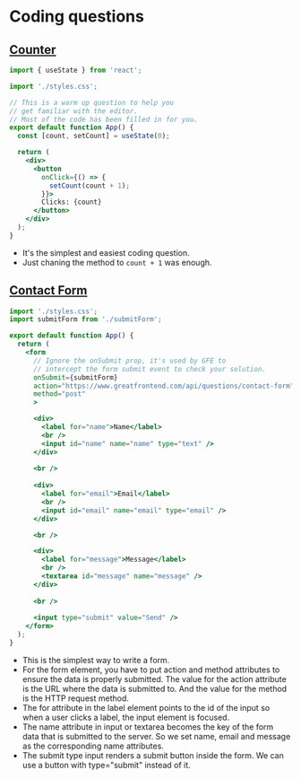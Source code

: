 # Coding questions

## [Counter](https://www.greatfrontend.com/questions/user-interface/counter)

```jsx
import { useState } from 'react';

import './styles.css';

// This is a warm up question to help you
// get familiar with the editor.
// Most of the code has been filled in for you.
export default function App() {
  const [count, setCount] = useState(0);

  return (
    <div>
      <button
        onClick={() => {
          setCount(count + 1);
        }}>
        Clicks: {count}
      </button>
    </div>
  );
}

```

- It's the simplest and easiest coding question.
- Just chaning the method to `count + 1` was enough.

## [Contact Form](https://www.greatfrontend.com/questions/user-interface/contact-form)

```jsx
import './styles.css';
import submitForm from './submitForm';

export default function App() {
  return (
    <form
      // Ignore the onSubmit prop, it's used by GFE to
      // intercept the form submit event to check your solution.
      onSubmit={submitForm}
      action="https://www.greatfrontend.com/api/questions/contact-form"
      method="post"
      >

      <div>
        <label for="name">Name</label>
        <br />
        <input id="name" name="name" type="text" />
      </div>
      
      <br />
      
      <div>
        <label for="email">Email</label>
        <br />
        <input id="email" name="email" type="email" />
      </div>

      <br />

      <div>
        <label for="message">Message</label>
        <br />
        <textarea id="message" name="message" />
      </div>
      
      <br />
      
      <input type="submit" value="Send" />
    </form>
  );
}

``` 

- This is the simplest way to write a form.
- For the form element, you have to put action and method attributes to ensure the data is properly submitted. The value for the action attribute is the URL where the data is submitted to. And the value for the method is the HTTP request method.
- The for attribute in the label element points to the id of the input so when a user clicks a label, the input element is focused.
- The name attribute in input or textarea becomes the key of the form data that is submitted to the server. So we set name, email and message as the corresponding name attributes.
- The submit type input renders a submit button inside the form. We can use a button with type="submit" instead of it.